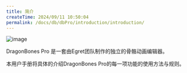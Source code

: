 ```yaml
---
title: 简介
createTime: 2024/09/11 10:50:04
permalink: /docs/db/dbPro/introduction/introduction/
---
```

![image](561766be2385d.png)

DragonBones Pro 是一套由Egret团队制作的独立的骨骼动画编辑器。

本用户手册将具体的介绍DragonBones Pro的每一项功能的使用方法与规则。

